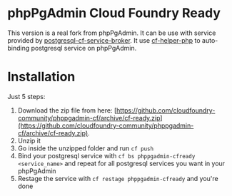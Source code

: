 phpPgAdmin Cloud Foundry Ready
=============================

This version is a real fork from phpPgAdmin.
It can be use with service provided by [postgresql-cf-service-broker](https://github.com/cloudfoundry-community/postgresql-cf-service-broker).
It use [cf-helper-php](https://github.com/cloudfoundry-community/cf-helper-php) to auto-binding postgresql service on phpPgAdmin.

Installation
============
Just 5 steps:

 1. Download the zip file from here: [https://github.com/cloudfoundry-community/phppgadmin-cf/archive/cf-ready.zip](https://github.com/cloudfoundry-community/phppgadmin-cf/archive/cf-ready.zip).
 2. Unzip it
 3. Go inside the unzipped folder and run `cf push`
 4. Bind your postgresql service with `cf bs phppgadmin-cfready <service_name>` and repeat for all postgresql services you want in your phpPgAdmin
 5. Restage the service with `cf restage phppgadmin-cfready` and you're done
